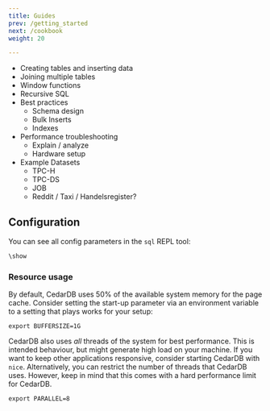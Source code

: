 ```yaml
---
title: Guides
prev: /getting_started
next: /cookbook
weight: 20

---
```


* Creating tables and inserting data
* Joining multiple tables
* Window functions
* Recursive SQL
* Best practices
  * Schema design
  * Bulk Inserts
  * Indexes
* Performance troubleshooting
  * Explain / analyze
  * Hardware setup
* Example Datasets
  * TPC-H
  * TPC-DS
  * JOB
  * Reddit / Taxi / Handelsregister?

## Configuration

You can see all config parameters in the `sql` REPL tool:

```sql
\show
```

### Resource usage

By default, CedarDB uses 50% of the available system memory for the page cache.
Consider setting the start-up parameter via an environment variable to a setting that plays works for your setup:

```shell
export BUFFERSIZE=1G
```

CedarDB also uses *all* threads of the system for best performance.
This is intended behaviour, but might generate high load on your machine.
If you want to keep other applications responsive, consider starting CedarDB with `nice`.
Alternatively, you can restrict the number of threads that CedarDB uses.
However, keep in mind that this comes with a hard performance limit for CedarDB.

```shell
export PARALLEL=8
```
